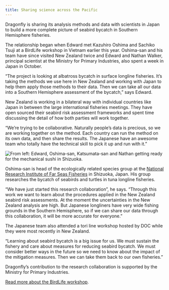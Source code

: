 ```yaml
---
title: Sharing science across the Pacific
---
```

Dragonfly is sharing its analysis methods and data with scientists in Japan to build a more complete picture of seabird bycatch in Southern Hemisphere fisheries.

<!--more-->

The relationship began when Edward met Kazuhiro Oshima and Sachiko Tsuji at a BirdLife workshop in Vietnam earlier this year. Oshima-san and his team have since visited New Zealand twice and Edward and Nathan Walker, principal scientist at the Ministry for Primary Industries, also spent a week in Japan in October.

“The project is looking at albatross bycatch in surface longline fisheries. It’s taking the methods we use here in New Zealand and working with Japan to help them apply those methods to their data. Then we can take all our data into a Southern Hemisphere assessment of the bycatch,” says Edward.

New Zealand is working in a bilateral way with individual countries like Japan in between the large international fisheries meetings. They have open sourced their seabird risk assessment frameworks and spent time discussing the detail of how both parties will work together.

“We’re trying to be collaborative. Naturally people’s data is precious, so we are working together on the method. Each country can run the method on its own data, and then share the results. The Japanese have an awesome team who totally have the technical skill to pick it up and run with it.”

![From left: Edward, Oshima-san, Katsumata-san and Nathan getting ready for the mechanical sushi in Shizuoka.](/news/2017-12-21-japan-science/mechanical-sushi.jpg)

Oshima-san is head of the ecologically related species group at the [National Research Institute of Far Seas Fisheries](http://fsf.fra.affrc.go.jp/eng/index-e.htm) in Shizuoka, Japan. His group researches the bycatch of seabirds and turtles in tuna longline fisheries.

“We have just started this research collaboration”, he says. “Through this work we want to learn about the procedures applied in the New Zealand seabird risk assessments. At the moment the uncertainties in the New Zealand analysis are high. But Japanese longliners have very wide fishing grounds in the Southern Hemisphere, so if we can share our data through this collaboration, it will be more accurate for everyone.”

The Japanese team also attended a tori line workshop hosted by DOC while they were most recently in New Zealand.  

“Learning about seabird bycatch is a big issue for us. We must sustain the fishery and care about measures for reducing seabird bycatch. We must consider better ways in the future so we need to know about the impact of the mitigation measures. Then we can take them back to our own fisheries.”

Dragonfly’s contribution to the research collaboration is supported by the Ministry for Primary Industries.

[Read more about the BirdLife workshop](https://www.dragonfly.co.nz/news/2017-04-19-Vietnam-workshop.html).
